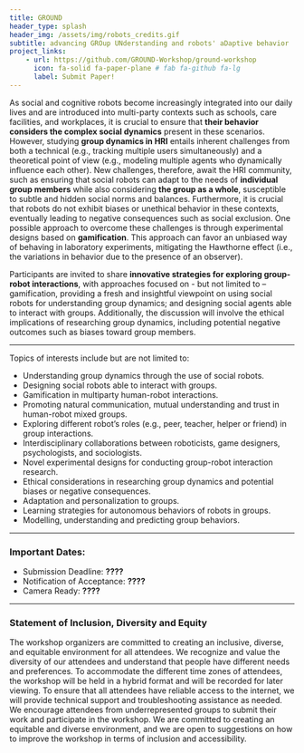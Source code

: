 ```yaml
---
title: GROUND
header_type: splash
header_img: /assets/img/robots_credits.gif
subtitle: advancing GROup UNderstanding and robots' aDaptive behavior
project_links:
    - url: https://github.com/GROUND-Workshop/ground-workshop
      icon: fa-solid fa-paper-plane # fab fa-github fa-lg
      label: Submit Paper!
---
```


As social and cognitive robots become increasingly integrated into our daily lives and are introduced into multi-party contexts such as schools, care facilities, and workplaces, it is crucial to ensure that **their behavior considers the complex social dynamics** present in these scenarios. However, studying **group dynamics in HRI** entails inherent challenges from both a technical (e.g., tracking multiple users simultaneously) and a theoretical point of view (e.g., modeling multiple agents who dynamically influence each other). New challenges, therefore, await the HRI community, such as ensuring that social robots can adapt to the needs of **individual group members** while also considering **the group as a whole**, susceptible to subtle and hidden social norms and balances. Furthermore, it is crucial that robots do not exhibit biases or unethical behavior in these contexts, eventually leading to negative consequences such as social exclusion. One possible approach to overcome these challenges is through experimental designs based on **gamification**. This approach can favor an unbiased way of behaving in laboratory experiments, mitigating the Hawthorne effect (i.e., the variations in behavior due to the presence of an observer). 

Participants are invited to share **innovative strategies for exploring group-robot interactions**, with approaches focused on - but not limited to – gamification, providing a fresh and insightful viewpoint on using social robots for understanding group dynamics; and designing social agents able to interact with groups. Additionally, the discussion will involve the ethical implications of researching group dynamics, including potential negative outcomes such as biases toward group members. 

---

Topics of interests include but are not limited to:
* Understanding group dynamics through the use of social robots.
* Designing social robots able to interact with groups.
* Gamification in multiparty human-robot interactions.
* Promoting natural communication, mutual understanding and trust in human-robot mixed groups.
* Exploring different robot’s roles (e.g., peer, teacher, helper or friend) in group interactions.
* Interdisciplinary collaborations between roboticists, game designers, psychologists, and sociologists.
* Novel experimental designs for conducting group-robot interaction research.
* Ethical considerations in researching group dynamics and potential biases or negative consequences.
* Adaptation and personalization to groups.
* Learning strategies for autonomous behaviors of robots in groups.
* Modelling, understanding and predicting group behaviors.

---

### Important Dates:
* Submission Deadline: **????**
* Notification of Acceptance: **????**
* Camera Ready: **????**

---

### Statement of Inclusion, Diversity and Equity 

The workshop organizers are committed to creating an inclusive, diverse, and equitable environment for all attendees. We recognize and value the diversity of our attendees and understand that people have different needs and preferences. To accommodate the different time zones of attendees, the workshop will be held in a hybrid format and will be recorded for later viewing. To ensure that all attendees have reliable access to the internet, we will provide technical support and troubleshooting assistance as needed. We encourage attendees from underrepresented groups to submit their work and participate in the workshop. We are committed to creating an equitable and diverse environment, and we are open to suggestions on how to improve the workshop in terms of inclusion and accessibility. 
